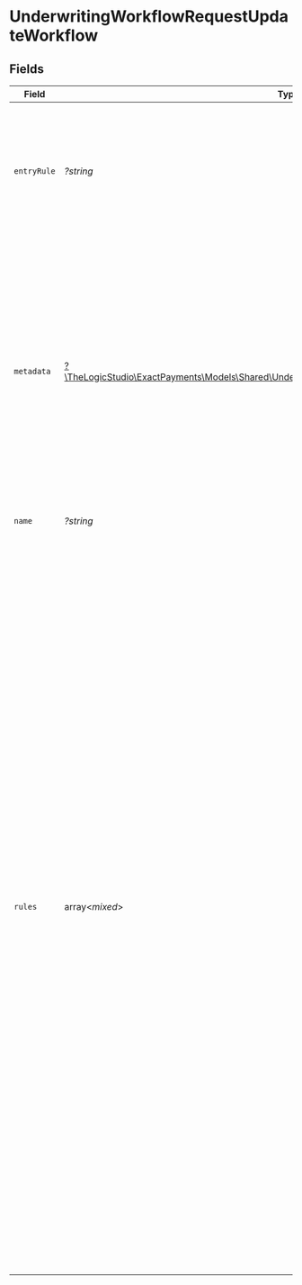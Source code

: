 # UnderwritingWorkflowRequestUpdateWorkflow


## Fields

| Field                                                                                                                                                                                                                                                                                                                                                                                                                                                                                                                                                                                                                                                                                                                                                                                                                                                                                                                    | Type                                                                                                                                                                                                                                                                                                                                                                                                                                                                                                                                                                                                                                                                                                                                                                                                                                                                                                                     | Required                                                                                                                                                                                                                                                                                                                                                                                                                                                                                                                                                                                                                                                                                                                                                                                                                                                                                                                 | Description                                                                                                                                                                                                                                                                                                                                                                                                                                                                                                                                                                                                                                                                                                                                                                                                                                                                                                              | Example                                                                                                                                                                                                                                                                                                                                                                                                                                                                                                                                                                                                                                                                                                                                                                                                                                                                                                                  |
| ------------------------------------------------------------------------------------------------------------------------------------------------------------------------------------------------------------------------------------------------------------------------------------------------------------------------------------------------------------------------------------------------------------------------------------------------------------------------------------------------------------------------------------------------------------------------------------------------------------------------------------------------------------------------------------------------------------------------------------------------------------------------------------------------------------------------------------------------------------------------------------------------------------------------ | ------------------------------------------------------------------------------------------------------------------------------------------------------------------------------------------------------------------------------------------------------------------------------------------------------------------------------------------------------------------------------------------------------------------------------------------------------------------------------------------------------------------------------------------------------------------------------------------------------------------------------------------------------------------------------------------------------------------------------------------------------------------------------------------------------------------------------------------------------------------------------------------------------------------------ | ------------------------------------------------------------------------------------------------------------------------------------------------------------------------------------------------------------------------------------------------------------------------------------------------------------------------------------------------------------------------------------------------------------------------------------------------------------------------------------------------------------------------------------------------------------------------------------------------------------------------------------------------------------------------------------------------------------------------------------------------------------------------------------------------------------------------------------------------------------------------------------------------------------------------ | ------------------------------------------------------------------------------------------------------------------------------------------------------------------------------------------------------------------------------------------------------------------------------------------------------------------------------------------------------------------------------------------------------------------------------------------------------------------------------------------------------------------------------------------------------------------------------------------------------------------------------------------------------------------------------------------------------------------------------------------------------------------------------------------------------------------------------------------------------------------------------------------------------------------------ | ------------------------------------------------------------------------------------------------------------------------------------------------------------------------------------------------------------------------------------------------------------------------------------------------------------------------------------------------------------------------------------------------------------------------------------------------------------------------------------------------------------------------------------------------------------------------------------------------------------------------------------------------------------------------------------------------------------------------------------------------------------------------------------------------------------------------------------------------------------------------------------------------------------------------ |
| `entryRule`                                                                                                                                                                                                                                                                                                                                                                                                                                                                                                                                                                                                                                                                                                                                                                                                                                                                                                              | *?string*                                                                                                                                                                                                                                                                                                                                                                                                                                                                                                                                                                                                                                                                                                                                                                                                                                                                                                                | :heavy_minus_sign:                                                                                                                                                                                                                                                                                                                                                                                                                                                                                                                                                                                                                                                                                                                                                                                                                                                                                                       | The name of the entry rule in the ruleset of this Underwriting Workflow to start evaluating the Onboarding Application.                                                                                                                                                                                                                                                                                                                                                                                                                                                                                                                                                                                                                                                                                                                                                                                                  | Know Your Customer Check                                                                                                                                                                                                                                                                                                                                                                                                                                                                                                                                                                                                                                                                                                                                                                                                                                                                                                 |
| `metadata`                                                                                                                                                                                                                                                                                                                                                                                                                                                                                                                                                                                                                                                                                                                                                                                                                                                                                                               | [?\TheLogicStudio\ExactPayments\Models\Shared\UnderwritingWorkflowRequestUpdateWorkflowMetadata](../../Models/Shared/UnderwritingWorkflowRequestUpdateWorkflowMetadata.md)                                                                                                                                                                                                                                                                                                                                                                                                                                                                                                                                                                                                                                                                                                                                               | :heavy_minus_sign:                                                                                                                                                                                                                                                                                                                                                                                                                                                                                                                                                                                                                                                                                                                                                                                                                                                                                                       | Extra information related to a Workflow. It is usually used for display purposes on the web application and not applicable to API users. This data can be used to construct the visual view of the workflow using [React Flow](https://reactflow.dev/) component library.                                                                                                                                                                                                                                                                                                                                                                                                                                                                                                                                                                                                                                                | {}                                                                                                                                                                                                                                                                                                                                                                                                                                                                                                                                                                                                                                                                                                                                                                                                                                                                                                                       |
| `name`                                                                                                                                                                                                                                                                                                                                                                                                                                                                                                                                                                                                                                                                                                                                                                                                                                                                                                                   | *?string*                                                                                                                                                                                                                                                                                                                                                                                                                                                                                                                                                                                                                                                                                                                                                                                                                                                                                                                | :heavy_minus_sign:                                                                                                                                                                                                                                                                                                                                                                                                                                                                                                                                                                                                                                                                                                                                                                                                                                                                                                       | The name of the Workflow.                                                                                                                                                                                                                                                                                                                                                                                                                                                                                                                                                                                                                                                                                                                                                                                                                                                                                                | Main Workflow                                                                                                                                                                                                                                                                                                                                                                                                                                                                                                                                                                                                                                                                                                                                                                                                                                                                                                            |
| `rules`                                                                                                                                                                                                                                                                                                                                                                                                                                                                                                                                                                                                                                                                                                                                                                                                                                                                                                                  | array<*mixed*>                                                                                                                                                                                                                                                                                                                                                                                                                                                                                                                                                                                                                                                                                                                                                                                                                                                                                                           | :heavy_minus_sign:                                                                                                                                                                                                                                                                                                                                                                                                                                                                                                                                                                                                                                                                                                                                                                                                                                                                                                       | The list of rules available for the Underwriting Workflow process that can be used to evaluate the Onboarding Application.                                                                                                                                                                                                                                                                                                                                                                                                                                                                                                                                                                                                                                                                                                                                                                                               | [<br/>{<br/>"name": "Know Your Customer Check",<br/>"type": "Trulioo KYC",<br/>"options": {},<br/>"onPass": "KYB Check",<br/>"onFail": "reject"<br/>},<br/>{<br/>"name": "KYB Check",<br/>"type": "Trulioo KYB",<br/>"options": {},<br/>"onPass": "OFAC Check",<br/>"onFail": "reject"<br/>},<br/>{<br/>"name": "OFAC Check",<br/>"type": "OFAC",<br/>"options": {<br/>"min": 70,<br/>"max": 80<br/>},<br/>"onPass": "Master Card Match",<br/>"onFail": "reject"<br/>},<br/>{<br/>"name": "Master Card Match",<br/>"type": "Mastercard Match",<br/>"options": {<br/>"merchant": {<br/>"Name": [<br/>"M02",<br/>"M01",<br/>"M00"<br/>],<br/>"DoingBusinessAsName": [<br/>"M01"<br/>]<br/>}<br/>},<br/>"onPass": "Custom Check",<br/>"onFail": "review"<br/>},<br/>{<br/>"name": "Custom Check",<br/>"type": "Business Information",<br/>"options": [<br/>{<br/>"field": "merchant.address.city",<br/>"operator": "contains",<br/>"value1": "Antartica",<br/>"value2": ""<br/>},<br/>{<br/>"field": "merchant.anticipatedTransAmounts.maxTicketSize",<br/>"operator": "gt",<br/>"value1": 500,<br/>"value2": 0<br/>}<br/>],<br/>"onPass": "accept",<br/>"onFail": "review"<br/>}<br/>] |